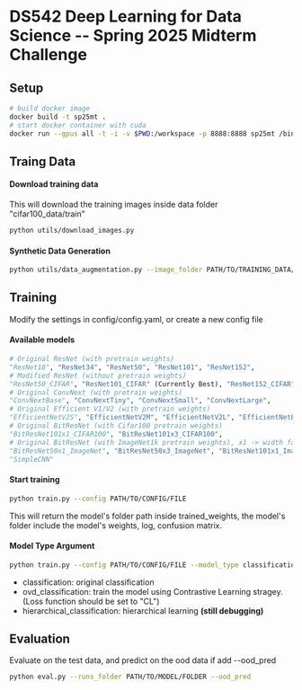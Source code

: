 # DS542 Deep Learning for Data Science -- Spring 2025 Midterm Challenge

## Setup

```bash
# build docker image
docker build -t sp25mt .
# start docker container with cuda
docker run --gpus all -t -i -v $PWD:/workspace -p 8888:8888 sp25mt /bin/bash
```

## Traing Data

#### Download training data
This will download the training images inside data folder "cifar100_data/train"
```bash
python utils/download_images.py 
```
#### Synthetic Data Generation
```bash
python utils/data_augmentation.py --image_folder PATH/TO/TRAINING_DATA/ --aug_folder PATH/TO/SAVE/SYNTHETIC_DATA --aug_size FactorOfSyntheticData
```

## Training
Modify the settings in config/config.yaml, or create a new config file

#### Available models
```python
# Original ResNet (with pretrain weights)
"ResNet18", "ResNet34", "ResNet50", "ResNet101", "ResNet152",
# Modified ResNet (without pretrain weights)
"ResNet50_CIFAR", "ResNet101_CIFAR" (Currently Best), "ResNet152_CIFAR",
# Original ConvNext (with pretrain weights)
"ConvNextBase", "ConvNextTiny", "ConvNextSmall", "ConvNextLarge",
# Original Efficient V1/V2 (with pretrain weights)
"EfficientNetV2S", "EfficientNetV2M", "EfficientNetV2L", "EfficientNetB0", "EfficientNetB7",
# Original BitResNet (with Cifar100 pretrain weights)
"BitResNet101x1_CIFAR100", "BitResNet101x3_CIFAR100", 
# Original BitResNet (with ImageNet1k pretrain weights), x1 -> width factor=1
"BitResNet50x1_ImageNet", "BitResNet50x3_ImageNet", "BitResNet101x1_ImageNet", "BitResNet101x3_ImageNet",
"SimpleCNN"
```

#### Start training
```bash
python train.py --config PATH/TO/CONFIG/FILE
```
This will return the model's folder path inside trained_weights, the model's folder include the model's weights, log, confusion matrix.

#### Model Type Argument
```bash
python train.py --config PATH/TO/CONFIG/FILE --model_type classification/ovd_classification/hierarchical_classification
```
- classification: original classification
- ovd_classification: train the model using Contrastive Learning stragey. (Loss function should be set to "CL")
- hierarchical_classification: hierarchical learning **(still debugging)**


## Evaluation
Evaluate on the test data, and predict on the ood data if add --ood_pred

```bash
python eval.py --runs_folder PATH/TO/MODEL/FOLDER --ood_pred
```
